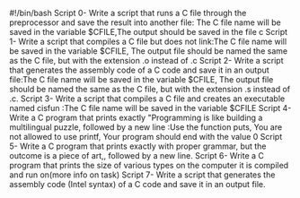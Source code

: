#!/bin/bash
Script 0- Write a script that runs a C file through the preprocessor and save the result into another file: The C file name will be saved in the variable $CFILE,The output should be saved in the file c
Script 1- Write a script that compiles a C file but does not link:The C file name will be saved in the variable $CFILE, The output file should be named the same as the C file, but with the extension .o instead of .c
Script 2- Write a script that generates the assembly code of a C code and save it in an output file:The C file name will be saved in the variable $CFILE, The output file should be named the same as the C file, but with the extension .s instead of .c.
Script 3- Write a script that compiles a C file and creates an executable named cisfun :The C file name will be saved in the variable $CFILE
Script 4- Write a C program that prints exactly "Programming is like building a multilingual puzzle, followed by a new line :Use the function puts, You are not allowed to use printf, Your program should end with the value 0
Script 5- Write a C program that prints exactly with proper grammar, but the outcome is a piece of art,, followed by a new line.
Script 6- Write a C program that prints the size of various types on the computer it is compiled and run on(more info on task)
Script 7- Write a script that generates the assembly code (Intel syntax) of a C code and save it in an output file.                                                                                                       

